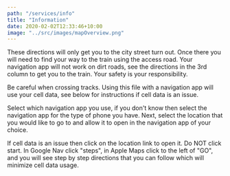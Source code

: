```yaml
---
path: "/services/info"
title: "Information"
date: 2020-02-02T12:33:46+10:00
image: "../src/images/mapOverview.png"
---
```


These directions will only get you to the city street turn out. Once there you will need to find your way to the train using the access road. Your navigation app will not work on dirt roads, see the directions in the 3rd column to get you to the train. Your safety is your responsibility.

Be careful when crossing tracks. Using this file with a navigation app will use your cell data, see below for instructions if cell data is an issue.

Select which navigation app you use, if you don't know then select the navigation app for the type of phone you have. Next, select the location that you would like to go to and allow it to open in the navigation app of your choice.

If cell data is an issue then click on the location link to open it. Do NOT click start. In Google Nav click "steps", in Apple Maps click to the left of "GO", and you will see step by step directions that you can follow which will minimize cell data usage.

